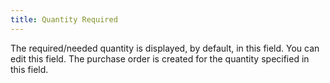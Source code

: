 ```yaml
---
title: Quantity Required
---
```



The required/needed quantity is displayed, by default, in this field.  You can edit this field. The purchase order is created for the quantity  specified in this field.
